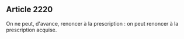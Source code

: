 Article 2220
----
On ne peut, d'avance, renoncer à la prescription : on peut renoncer à la
prescription acquise.
